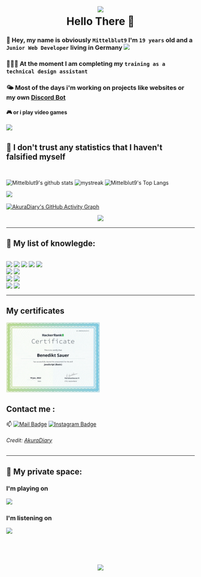 
<h1 align="center"><img src="https://external-content.duckduckgo.com/iu/?u=https%3A%2F%2Fmedia.giphy.com%2Fmedia%2FjqSSLhgPdKQ43kulBu%2Fgiphy.gif&f=1&nofb=1" width="100"><br> Hello There 👋</h1>

### 👋 Hey, my name is obviously `Mittelblut9` I'm `19 years` old and a `Junior Web Developer` living in Germany <img src="https://external-content.duckduckgo.com/iu/?u=https%3A%2F%2Fwww.worldatlas.com%2Fupload%2F63%2F3f%2F7a%2Funtitled-design-281.jpg&f=1&nofb=1" width=20>

### 🧑🏼‍🎓 At the moment I am completing my `training as a technical design assistant`

### 🌤 Most of the days i'm working on projects like websites or my own [Discord Bot](https://github.com/Mittelbots)

#### 🎮 or i play video games 

<img src="https://user-images.githubusercontent.com/73097560/115834477-dbab4500-a447-11eb-908a-139a6edaec5c.gif">


## 🚀 **I don't trust any statistics that I haven't falsified myself**

<br>

![Mittelblut9's github stats](https://github-readme-stats.vercel.app/api?username=Mittelblut9&show_icons=true&theme=tokyonight&hide_border=true) <img src="https://github-readme-streak-stats.herokuapp.com/?user=Mittelblut9&theme=tokyonight&hide_border=true" alt="mystreak"/>
![Mittelblut9's Top Langs](https://github-readme-stats.vercel.app/api/top-langs/?username=Mittelblut9&theme=tokyonight&hide_border=true&layout=compact)

![](https://github-profile-summary-cards.vercel.app/api/cards/profile-details?username=Mittelblut9&theme=github_dark)

[![AkuraDiary's GitHub Activity Graph](https://activity-graph.herokuapp.com/graph?username=Mittelblut9&theme=react-dark&hide_border=true)](Mittelblut9)

<center><img src="https://github-profile-trophy.vercel.app/?username=Mittelblut9&theme=darkhub" /></center>

----
## 🌱 **My list of knowlegde:**

<br>
<img src="https://img.shields.io/badge/Node.js-43853D?style=for-the-badge&logo=node.js&logoColor=white">
<img src="https://img.shields.io/badge/JavaScript-F7DF1E?style=for-the-badge&logo=javascript&logoColor=black">
<img src="https://img.shields.io/badge/Express.js-404D59?style=for-the-badge">
<img src="https://img.shields.io/badge/Vue.js-35495E?style=for-the-badge&logo=vue.js&logoColor=4FC08D">
<img src="https://img.shields.io/badge/jQuery-0769AD?style=for-the-badge&logo=jquery&logoColor=white">

<br>

<img src="https://img.shields.io/badge/HTML5-E34F26?style=for-the-badge&logo=html5&logoColor=white">
<img src="https://img.shields.io/badge/CSS3-1572B6?style=for-the-badge&logo=css3&logoColor=white">

<br>

<img src="https://img.shields.io/badge/PHP-777BB4?style=for-the-badge&logo=php&logoColor=white">
<img src="https://img.shields.io/badge/Node.js-43853D?style=for-the-badge&logo=node.js&logoColor=white">

<br>

<img src="https://img.shields.io/badge/Node.js-43853D?style=for-the-badge&logo=node.js&logoColor=white">

<img src="https://user-images.githubusercontent.com/73097560/115834477-dbab4500-a447-11eb-908a-139a6edaec5c.gif">

----

## **My certificates**

<a href="https://www.hackerrank.com/certificates/b9b95dd55373" target="_blank"><img src="./certificates/javascript_basics.png" width="250"></a>

## **Contact me** : 
📫 [![Mail Badge](https://img.shields.io/badge/-info@blackdayz.de-blue?style=flat-roundedrectangle&logoColor=white&link=mailto:info@blackdayz..de)](info@blackdayz.de) [![Instagram Badge](https://img.shields.io/badge/-blackdayz_de-E4405F?style=flat-roundedrectangle&logo=instagram&logoColor=white&link=https://www.instagram.com/blackdayz_de/)](https://www.instagram.com/blackdayz_de/)

###### Credit: [AkuraDiary](https://github.com/AkuraDiary)

----
## 🌱 **My private space:**

### **I'm playing on**
<img src="https://img.shields.io/badge/Xbox-107C10?style=for-the-badge&logo=xbox&logoColor=white">
<br>

### **I'm listening on**
<img src="https://img.shields.io/badge/Spotify-1ED760?&style=for-the-badge&logo=spotify&logoColor=white">

<br><br><br>
<center><a href="https://open.spotify.com/user/4eh5x1m6zj3iz844wczkp4gxg?si=506657c460b8435a"><img src="https://img.shields.io/badge/Everything's made%20with-VSCode-1f425f.svg"></a></center>